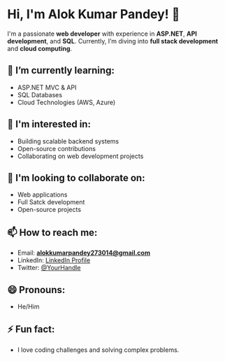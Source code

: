 # Hi, I'm Alok Kumar Pandey! 👋

I'm a passionate **web developer** with experience in **ASP.NET**, **API development**, and **SQL**. Currently, I’m diving into **full stack development** and **cloud computing**.

## 🌱 I’m currently learning:
- ASP.NET MVC & API
- SQL Databases
- Cloud Technologies (AWS, Azure)

## 👀 I'm interested in:
- Building scalable backend systems
- Open-source contributions
- Collaborating on web development projects

## 💞️ I'm looking to collaborate on:
- Web applications
- Full Satck development
- Open-source projects

## 📫 How to reach me:
- Email: **alokkumarpandey273014@gmail.com**  
- LinkedIn: [LinkedIn Profile](https://linkedin.com/in/your-profile)
- Twitter: [@YourHandle](https://twitter.com/yourhandle)

## 😄 Pronouns:
- He/Him

## ⚡ Fun fact:
- I love coding challenges and solving complex problems.


